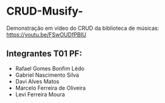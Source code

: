 # CRUD-Musify-
Demonstração em vídeo do CRUD da biblioteca de músicas: https://youtu.be/FSwOUDfPBIU
## Integrantes T01 PF:
- Rafael Gomes Bonfim Lédo
- Gabriel Nascimento Silva
- Davi Alves Matos
- Marcelo Ferreira de Oliveira
- Levi Ferreira Moura
